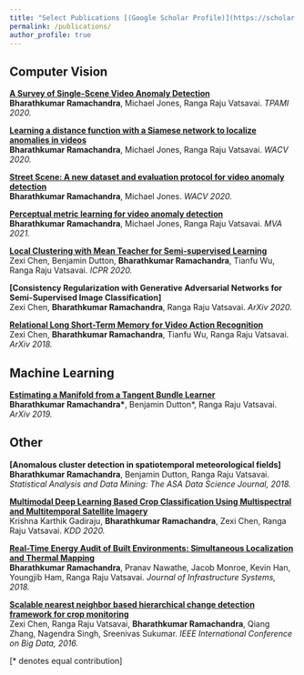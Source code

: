 ```yaml
---
title: "Select Publications [(Google Scholar Profile)](https://scholar.google.com/citations?user=QAimwukAAAAJ&hl=en)"
permalink: /publications/
author_profile: true
---
```


## Computer Vision

<b>[A Survey of Single-Scene Video Anomaly Detection](https://tnybny.github.io/publication/VADSurvey)</b> <br> 
<b>Bharathkumar Ramachandra</b>, Michael Jones, Ranga Raju Vatsavai.
<i>TPAMI 2020.</i>

<b>[Learning a distance function with a Siamese network to localize anomalies in videos](https://tnybny.github.io/publication/VADSiamese)</b> <br> 
<b>Bharathkumar Ramachandra</b>, Michael Jones, Ranga Raju Vatsavai.
<i>WACV 2020.</i>

<b>[Street Scene: A new dataset and evaluation protocol for video anomaly detection](https://tnybny.github.io/publication/Street-Scene)</b> <br> 
<b>Bharathkumar Ramachandra</b>, Michael Jones.
<i>WACV 2020.</i>

<b>[Perceptual metric learning for video anomaly detection](https://tnybny.github.io/publication/g-VADSiamese)</b> <br> 
<b>Bharathkumar Ramachandra</b>, Michael Jones, Ranga Raju Vatsavai.
<i>MVA 2021.</i>

<b>[Local Clustering with Mean Teacher for Semi-supervised Learning](https://tnybny.github.io/publication/LC-w-MT-for-SSL)</b> <br> 
Zexi Chen, Benjamin Dutton, <b>Bharathkumar Ramachandra</b>, Tianfu Wu, Ranga Raju Vatsavai.
<i>ICPR 2020.</i>

<b>[Consistency Regularization with Generative Adversarial Networks for Semi-Supervised Image Classification]</b> <br> 
Zexi Chen, <b>Bharathkumar Ramachandra</b>, Ranga Raju Vatsavai.
<i>ArXiv 2020.</i>

<b>[Relational Long Short-Term Memory for Video Action Recognition](https://tnybny.github.io/publication/Relational-LSTM)</b> <br> 
Zexi Chen, <b>Bharathkumar Ramachandra</b>, Tianfu Wu, Ranga Raju Vatsavai.
<i>ArXiv 2018.</i>

## Machine Learning

<b>[Estimating a Manifold from a Tangent Bundle Learner](https://tnybny.github.io/publication/manifold-estimation-from-TBL)</b> <br> 
<b>Bharathkumar Ramachandra\*</b>, Benjamin Dutton\*, Ranga Raju Vatsavai.
<i>ArXiv 2019.</i>

## Other

<b>[Anomalous cluster detection in spatiotemporal meteorological fields]</b> <br> 
<b>Bharathkumar Ramachandra</b>, Benjamin Dutton, Ranga Raju Vatsavai.
<i>Statistical Analysis and Data Mining: The ASA Data Science Journal, 2018.</i>

<b>[Multimodal Deep Learning Based Crop Classification Using Multispectral and Multitemporal Satellite Imagery](https://tnybny.github.io/publication/Multi-modal-crop-clf)</b> <br> 
Krishna Karthik Gadiraju, <b>Bharathkumar Ramachandra</b>, Zexi Chen, Ranga Raju Vatsavai.
<i>KDD 2020.</i>

<b>[Real-Time Energy Audit of Built Environments: Simultaneous Localization and Thermal Mapping](https://tnybny.github.io/publication/SLATM)</b> <br> 
<b>Bharathkumar Ramachandra</b>, Pranav Nawathe, Jacob Monroe, Kevin Han, Youngjib Ham, Ranga Raju Vatsavai.
<i>Journal of Infrastructure Systems, 2018.</i>

<b>[Scalable nearest neighbor based hierarchical change detection framework for crop monitoring](https://tnybny.github.io/publication/HKNN)</b> <br> 
Zexi Chen, Ranga Raju Vatsavai, <b>Bharathkumar Ramachandra</b>, Qiang Zhang, Nagendra Singh, Sreenivas Sukumar.
<i>IEEE International Conference on Big Data, 2016.</i>

[\* denotes equal contribution]
